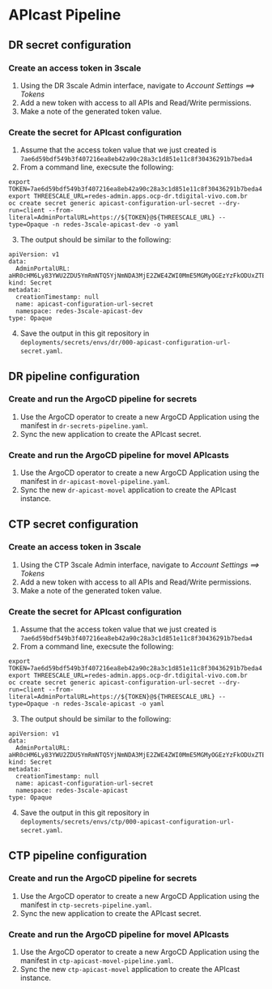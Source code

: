 # APIcast Pipeline

## DR secret configuration

### Create an access token in 3scale

1. Using the DR 3scale Admin interface, navigate to _Account Settings ==> Tokens_
2. Add a new token with access to all APIs and Read/Write permissions.
3. Make a note of the generated token value.

### Create the secret for APIcast configuration

1. Assume that the access token value that we just created is `7ae6d59bdf549b3f407216ea8eb42a90c28a3c1d851e11c8f30436291b7beda4`
2. From a command line, execsute the following:

```
export TOKEN=7ae6d59bdf549b3f407216ea8eb42a90c28a3c1d851e11c8f30436291b7beda4
export THREESCALE_URL=redes-admin.apps.ocp-dr.tdigital-vivo.com.br
oc create secret generic apicast-configuration-url-secret --dry-run=client --from-literal=AdminPortalURL=https://${TOKEN}@${THREESCALE_URL} --type=Opaque -n redes-3scale-apicast-dev -o yaml
```
3. The output should be similar to the following:
```
apiVersion: v1
data:
  AdminPortalURL: aHR0cHM6Ly83YWU2ZDU5YmRmNTQ5YjNmNDA3MjE2ZWE4ZWI0MmE5MGMyOGEzYzFkODUxZTExYzhmMzA0MzYyOTFiN2JlZGE0QHJlZGVzLWFkbWluLmFwcHMub2NwLWRyLnRkaWdpdGFsLXZpdm8uY29tLmJy
kind: Secret
metadata:
  creationTimestamp: null
  name: apicast-configuration-url-secret
  namespace: redes-3scale-apicast-dev
type: Opaque
```
4. Save the output in this git repository in `deployments/secrets/envs/dr/000-apicast-configuration-url-secret.yaml`.

## DR pipeline configuration

### Create and run the ArgoCD pipeline for secrets

1. Use the ArgoCD operator to create a new ArgoCD Application using the manifest in `dr-secrets-pipeline.yaml`.
2. Sync the new application to create the APIcast secret.


### Create and run the ArgoCD pipeline for movel APIcasts

1. Use the ArgoCD operator to create a new ArgoCD Application using the manifest in `dr-apicast-movel-pipeline.yaml`.
2. Sync the new `dr-apicast-movel` application to create the APIcast instance.

## CTP secret configuration

### Create an access token in 3scale

1. Using the CTP 3scale Admin interface, navigate to _Account Settings ==> Tokens_
2. Add a new token with access to all APIs and Read/Write permissions.
3. Make a note of the generated token value.

### Create the secret for APIcast configuration

1. Assume that the access token value that we just created is `7ae6d59bdf549b3f407216ea8eb42a90c28a3c1d851e11c8f30436291b7beda4`
2. From a command line, execsute the following:

```
export TOKEN=7ae6d59bdf549b3f407216ea8eb42a90c28a3c1d851e11c8f30436291b7beda4
export THREESCALE_URL=redes-admin.apps.ocp-dr.tdigital-vivo.com.br
oc create secret generic apicast-configuration-url-secret --dry-run=client --from-literal=AdminPortalURL=https://${TOKEN}@${THREESCALE_URL} --type=Opaque -n redes-3scale-apicast -o yaml
```
3. The output should be similar to the following:
```
apiVersion: v1
data:
  AdminPortalURL: aHR0cHM6Ly83YWU2ZDU5YmRmNTQ5YjNmNDA3MjE2ZWE4ZWI0MmE5MGMyOGEzYzFkODUxZTExYzhmMzA0MzYyOTFiN2JlZGE0QHJlZGVzLWFkbWluLmFwcHMub2NwLWRyLnRkaWdpdGFsLXZpdm8uY29tLmJy
kind: Secret
metadata:
  creationTimestamp: null
  name: apicast-configuration-url-secret
  namespace: redes-3scale-apicast
type: Opaque
```
4. Save the output in this git repository in `deployments/secrets/envs/ctp/000-apicast-configuration-url-secret.yaml`.

## CTP pipeline configuration

### Create and run the ArgoCD pipeline for secrets

1. Use the ArgoCD operator to create a new ArgoCD Application using the manifest in `ctp-secrets-pipeline.yaml`.
2. Sync the new application to create the APIcast secret.


### Create and run the ArgoCD pipeline for movel APIcasts

1. Use the ArgoCD operator to create a new ArgoCD Application using the manifest in `ctp-apicast-movel-pipeline.yaml`.
2. Sync the new `ctp-apicast-movel` application to create the APIcast instance.
